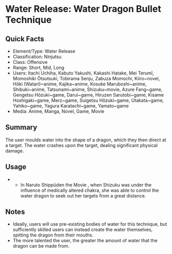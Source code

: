# Water Release: Water Dragon Bullet Technique

## Quick Facts
- Element/Type: Water Release
- Classification: Ninjutsu
- Class: Offensive
- Range: Short, Mid, Long
- Users: Itachi Uchiha, Kabuto Yakushi, Kakashi Hatake, Mei Terumī, Momoshiki Ōtsutsuki, Tobirama Senju, Zabuza Momochi, Kiiro~novel, Hōki (Watari)~anime, Kajika~anime, Kosuke Maruboshi~anime, Shibuki~anime, Tatsunami~anime, Shizuku~movie, Azure Fang~game, Gengetsu Hōzuki~game, Darui~game, Hiruzen Sarutobi~game, Kisame Hoshigaki~game, Merz~game, Suigetsu Hōzuki~game, Utakata~game, Yahiko~game, Yagura Karatachi~game, Yamato~game
- Media: Anime, Manga, Novel, Game, Movie

## Summary
The user moulds water into the shape of a dragon, which they then direct at a target. The water crashes upon the target, dealing significant physical damage.

## Usage
- * In Naruto Shippūden the Movie , when Shizuku was under the influence of medically altered chakra, she was able to control the water dragon to seek out her targets from a great distance.

## Notes
- Ideally, users will use pre-existing bodies of water for this technique, but sufficiently skilled users can instead create the water themselves, spitting the dragon from their mouths.
- The more talented the user, the greater the amount of water that the dragon can be made from.
